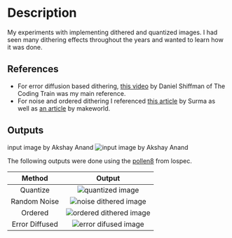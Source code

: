 # Description
My experiments with implementing dithered and quantized images.
I had seen many dithering effects throughout the years and wanted to learn how it was done.

## References
* For error diffusion based dithering, [this video](https://www.youtube.com/watch?v=0L2n8Tg2FwI) by Daniel Shiffman of The Coding Train was my main reference.
* For noise and ordered dithering I referenced [this article](https://surma.dev/things/ditherpunk/) by Surma as well as [an article](https://www.makeworld.space/2021/02/dithering.html) by makeworld.

## Outputs
input image by Akshay Anand
![input image by Akshay Anand](Image/pexels-akshay-anand-3370381.jpg)

The following outputs were done using the [pollen8](https://lospec.com/palette-list/pollen8) from lospec.

Method | Output
:-: | :-:
Quantize | ![quantized image](Image/quantizedOutput1.png)
Random Noise | ![noise dithered image](Image/noiseDitheredOutput1.png)
Ordered | ![ordered dithered image](Image/orderedDitheredOutput1.png)
Error Diffused | ![error difused image](Image/errorDiffusionDitheredOutput1.png)